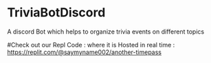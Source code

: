 # TriviaBotDiscord
A discord Bot which helps to organize trivia events on different topics 

#Check out our Repl Code : where it is Hosted in real time  : https://replit.com/@saymyname002/another-timepass 
